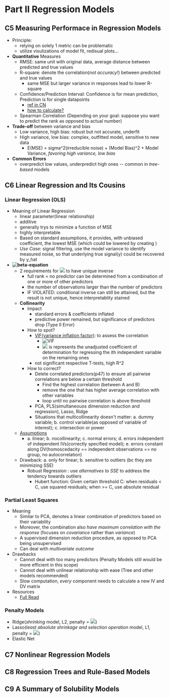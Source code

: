 # Part II Regression Models

## C5 Measuring Performace in Regression Models
- Principle:
  - relying on solely 1 metric can be problematic
  - utilize visulizations of model fit, redisual plots...
- **Quantitative** Measures
  - RMSE: same unit with original data, average distance between predicted and true values
  - R-square: denote the correlation(*not accuracy!*) between predicted and true values
    - same MSE but larger variance in responses lead to lower R-square
  - Confidence/Prediction Interval: Confidence is for mean prediction, Prediction is for single datapoints
    - [ref in CN](https://www.jianshu.com/p/47661068ed2d)
    - [how to calculate?](https://www.jianshu.com/p/a18fdbbb0473?utm_campaign=maleskine&utm_content=note&utm_medium=seo_notes&utm_source=recommendation)
  - Spearman Correlation (Depending on your goal: suppose you want to predict the rank as opposed to actual number)
- **Trade-off** between variance and bias
  - Low variance, high bias: robust but not accurate, underfit
  - High variance, low bias: complex, outfitted model, sensitive to new data
    - E(MSE) = sigma^2(irreducible noise) + (Model Bias)^2 + Model Variance, *favoring high variance, low bias*
- **Common Errors**
  - overpredict low values, underpredict high ones -- common in *tree-based* models

## C6 Linear Regression and Its Cousins
### Linear Regression (OLS)
- Meaning of Linear Regression
  - linear parameter(linear relationship)
  - additive
  - generally trys to minimize a function of MSE
  - highly interpretable
  - Based on standard assumptions, it provides, with unbiased coefficient, the lowest MSE (which could be lowered by creating )
  - *Use Case*: signal filtering, use the model variance to identify measured noise, so that underlying true signal(y) could be recovered by y_hat
- **![beta-equation](https://latex.codecogs.com/svg.image?\widehat{\beta}&space;=&space;(X^TX)^{-1}X^Ty)**
  - 2 requirements for ![](https://latex.codecogs.com/svg.image?(X^TX)^{-1}) to have unique inverse
    - full rank = no predictor can be determined from a combination of one or more of other predictors
    - the number of observations larger than the number of predictors
    - IF VIOLATED: conditional inverse can still be attained, but the result is not unique, hence interpretablity stained 
  - **Collinearity**
    - Impact
      - standard errors & coefficients inflated
      - predictive power remained, but significance of predictors drop (Type II Error)
    - How to spot?
      - [VIF(variance inflation factor)](https://corporatefinanceinstitute.com/resources/knowledge/other/variance-inflation-factor-vif/): to assess the correlation
        - ![VIF](https://latex.codecogs.com/svg.image?VIF&space;=&space;\frac{1}{(1-R_i^2)}) 
        - ![](https://latex.codecogs.com/svg.image?R_i^2) is represents the unadjusted coefficient of determination for regressing the ith independent variable on the remaining ones
      - not significant respective T-tests, high R^2
    - How to correct?
      - Delete correlated predictors(p47) to ensure all pairwise correlations are below a certain threshold
        - Find the highest correlation (between A and B)
        - remove the one that has higher average correlation with other variables
        - loop until no pairwise correlation is above threshold
      - PCA, PLS(simultaneouos dimension reduction and regression), Lasso, Ridge
      - Situations that multicollinearity doesn't matter: a. dummy variable; b. control variable(as opposed of variable of interest); c. intersection or power
  - [Assumptions](https://towardsdatascience.com/assumptions-of-linear-regression-fdb71ebeaa8b)
    - a. linear; b. nocollinearity; c. normal errors; d. errors independent of independent IVs(correctly specified model); e. errors constant along DV(homoscedacity == independent observations == no group, no autocorrelation)
  - Drawback: a. only for linear; b. sensitive to outliers (bc they are minimizing SSE)
    - Robust Regression : use *alternatives to SSE* to address the tendency towards outliers
      - Hubert function: Given certain threshold C: when residuals < C, use squared residuals; when >= C, use absolute residual
### Partial Least Squares
- Meaning
  - Similar to PCA, denotes a linear combination of predictors based on their variability
  - Moreover, the combination also *have maximum correlation with the response* (focuses on *covariance* rather than *variance*)
  - A supervised dimension reduction procedure, as opposed to PCA being unsupervised
  - Can deal with *multivariate outcome*
- Drawbacks
  - Cannot deal with too many predictors (Penalty Models still would be more efficient in this scope)
  - Cannot deal with unlinear relationship with ease (Tree and other models recommended)
  - Slow computation, *every* component needs to calculate a new IV and DV matrix
- Resources
  - [Full Read](https://towardsdatascience.com/partial-least-squares-f4e6714452a)
### Penalty Models
- Ridge(*shrinking* model, L2, penalty = ![](https://latex.codecogs.com/svg.image?\lambda&space;\sum_{p}^{j=1}\beta&space;_j^2))
- Lasso(*least absolute shrinkage and selection operation* model, L1, penalty = ![](https://latex.codecogs.com/svg.image?\lambda&space;\sum_{p}^{j=1}|\beta&space;_j|))
- Elastic Net

## C7 Nonlinear Regression Models

## C8 Regression Trees and Rule-Based Models

## C9 A Summary of Solubility Models
